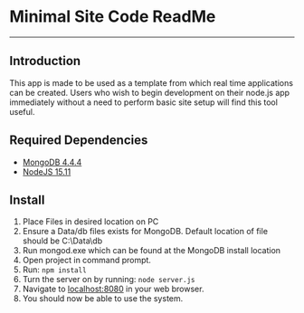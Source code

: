 # Minimal Site Code ReadMe
---

## Introduction
This app is made to be used as a template from which real time applications can
be created. Users who wish to begin development on their node.js app immediately
without a need to perform basic site setup will find this tool useful.

## Required Dependencies
- [MongoDB 4.4.4](https://www.mongodb.com/download-center#community)
- [NodeJS 15.11](https://nodejs.org/en/download/)

## Install
1. Place Files in desired location on PC
2. Ensure a Data/db files exists for MongoDB. Default location of file should be C:\Data\db
3. Run mongod.exe which can be found at the MongoDB install location
4. Open project in command prompt.
5. Run: ```npm install```
5. Turn the server on by running: ```node server.js```
6. Navigate to [localhost:8080](http://localhost:8080/) in your web browser.
7. You should now be able to use the system.